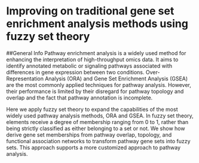 # Improving on traditional gene set enrichment analysis methods using fuzzy set theory

##General Info
Pathway enrichment analysis is a widely used method for enhancing the interpretation of high-throughput omics data. It aims to identify annotated metabolic or signaling pathways associated with differences in gene expression between two conditions. Over-Representation Analysis (ORA) and Gene Set Enrichment Analysis (GSEA) are the most commonly applied techniques for pathway analysis. However, their performance is limited by their disregard for pathway topology and overlap and the fact that pathway annotation is incomplete. 

Here we apply fuzzy set theory to expand the capabilities of the most widely used pathway analysis methods, ORA and GSEA. In fuzzy set theory, elements receive a degree of membership ranging from 0 to 1, rather than being strictly classified as either belonging to a set or not. We show how derive gene set memberships from pathway overlap, topology, and functional association networks to transform pathway gene sets into fuzzy sets. This approach supports a more customized approach to pathway analysis.
